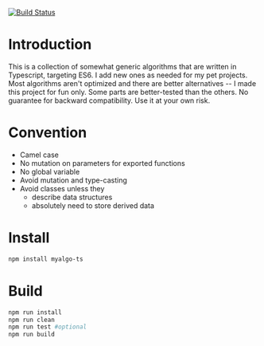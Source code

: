 [![Build Status](https://travis-ci.org/achankf/myalgo-ts.svg?branch=master)](https://travis-ci.org/achankf/myalgo-ts)

# Introduction
This is a collection of somewhat generic algorithms that are written in Typescript, targeting ES6. I add new ones as needed for my pet projects. Most algorithms aren't optimized and there are better alternatives -- I made this project for fun only. Some parts are better-tested than the others. No guarantee for backward compatibility. Use it at your own risk.

# Convention
- Camel case
- No mutation on parameters for exported functions
- No global variable
- Avoid mutation and type-casting
- Avoid classes unless they
    - describe data structures
    - absolutely need to store derived data

# Install
```bash
npm install myalgo-ts
```

# Build
```bash
npm run install
npm run clean
npm run test #optional
npm run build
```